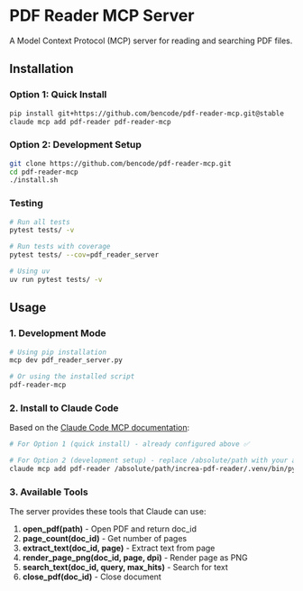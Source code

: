 # PDF Reader MCP Server

A Model Context Protocol (MCP) server for reading and searching PDF files.

## Installation

### Option 1: Quick Install

```bash
pip install git+https://github.com/bencode/pdf-reader-mcp.git@stable
claude mcp add pdf-reader pdf-reader-mcp
```

### Option 2: Development Setup

```bash
git clone https://github.com/bencode/pdf-reader-mcp.git
cd pdf-reader-mcp
./install.sh
```

### Testing

```bash
# Run all tests
pytest tests/ -v

# Run tests with coverage
pytest tests/ --cov=pdf_reader_server

# Using uv
uv run pytest tests/ -v
```

## Usage

### 1. Development Mode
```bash
# Using pip installation
mcp dev pdf_reader_server.py

# Or using the installed script
pdf-reader-mcp
```

### 2. Install to Claude Code

Based on the [Claude Code MCP documentation](https://docs.claude.com/en/docs/claude-code/mcp):

```bash
# For Option 1 (quick install) - already configured above ✅

# For Option 2 (development setup) - replace /absolute/path with your actual path
claude mcp add pdf-reader /absolute/path/increa-pdf-reader/.venv/bin/python /absolute/path/increa-pdf-reader/pdf_reader_server.py
```

### 3. Available Tools

The server provides these tools that Claude can use:

1. **open_pdf(path)** - Open PDF and return doc_id
2. **page_count(doc_id)** - Get number of pages
3. **extract_text(doc_id, page)** - Extract text from page
4. **render_page_png(doc_id, page, dpi)** - Render page as PNG
5. **search_text(doc_id, query, max_hits)** - Search for text
6. **close_pdf(doc_id)** - Close document
